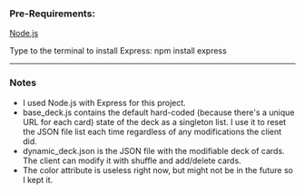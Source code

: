 ### Pre-Requirements:
[Node.js](https://nodejs.org/en)

Type to the terminal to install Express: npm install express

---

### Notes
* I used Node.js with Express for this project.
* base_deck.js contains the default hard-coded (because there's a unique URL for each card) state of the deck as a singleton list. I use it to reset the JSON file list each time regardless of any modifications the client did.
* dynamic_deck.json is the JSON file with the modifiable deck of cards. The client can modify it with shuffle and add/delete cards.
* The color attribute is useless right now, but might not be in the future so I kept it.